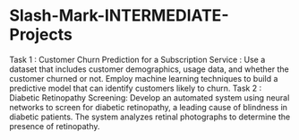 # Slash-Mark-INTERMEDIATE-Projects
Task 1 : Customer Churn Prediction for a Subscription Service : Use a dataset that includes customer demographics, usage data, and whether the customer churned or not. Employ machine learning techniques to build a predictive model that can identify customers likely to churn.
Task 2 : Diabetic Retinopathy Screening: Develop an automated system using neural networks to screen for diabetic retinopathy, a leading cause of blindness in diabetic patients. The system analyzes retinal photographs to determine the presence of retinopathy.
